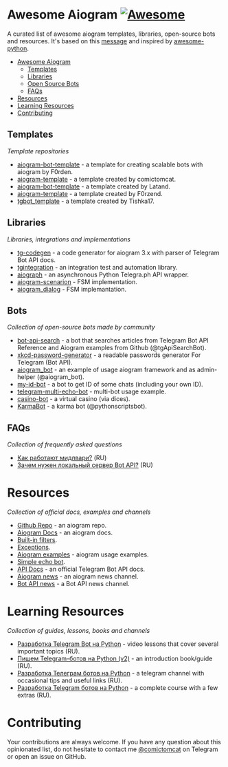 # Awesome Aiogram [![Awesome](https://cdn.rawgit.com/sindresorhus/awesome/d7305f38d29fed78fa85652e3a63e154dd8e8829/media/badge.svg)](https://github.com/sindresorhus/awesome)

A curated list of awesome aiogram templates, libraries, open-source bots and resources. It's based on this [message](https://t.me/aiogram_ru/168411) and inspired by [awesome-python](https://github.com/vinta/awesome-python).

* [Awesome Aiogram](#awesome-aiogram)
  * [Templates](#templates)
  * [Libraries](#libraries)
  * [Open Source Bots](#open-source-bots)
  * [FAQs](#faqs)
* [Resources](#resources)
* [Learning Resources](#learning-resources)
* [Contributing](#contributing)

## Templates

*Template repositories*

* [aiogram-bot-template](https://github.com/Forden/aiogram-bot-template) - a template for creating scalable bots with aiogram by F0rden.
* [aiogram-template](https://github.com/comictomcat/aiogram-template) - a template created by comictomcat.
* [aiogram-bot-template](https://github.com/Latand/aiogram-bot-template) - a template created by Latand.
* [aiogram-template](https://github.com/F0rzend/aiogram-template) - a template created by F0rzend.
* [tgbot_template](https://github.com/Tishka17/tgbot_template) - a template created by Tishka17.

## Libraries

*Libraries, integrations and implementations*

* [tg-codegen](https://github.com/aiogram/tg-codegen) - a code generator for aiogram 3.x with parser of Telegram Bot API docs.
* [tgintegration](https://github.com/JosXa/tgintegration) - an integration test and automation library.
* [aiograph](https://github.com/aiogram/aiograph) - an asynchronous Python Telegra.ph API wrapper.
* [aiogram-scenarion](https://github.com/Abstract-X/aiogram-scenario) - FSM implementation.
* [aiogram_dialog](https://github.com/Tishka17/aiogram_dialog) - FSM implemantation.

## Bots
 
*Collection of open-source bots made by community*

* [bot-api-search](https://github.com/Lamroy95/bot-api-search) - a bot that searches articles from Telegram Bot API Reference and Aiogram examples from Github (@tgApiSearchBot).
* [xkcd-password-generator](https://github.com/MasterGroosha/telegram-xkcd-password-generator) - a readable passwords generator For Telegram (Bot API).
* [aiogram_bot](https://github.com/aiogram/bot) - an example of usage aiogram framework and as admin-helper (@aiogram_bot).
* [my-id-bot](https://github.com/MasterGroosha/my-id-bot) - a bot to get ID of some chats (including your own ID).
* [telegram-multi-echo-bot](https://github.com/Forden/telegram-multi-echo-bot) - multi-bot usage example.
* [casino-bot](https://github.com/MasterGroosha/telegram-casino-bot) - a virtual casino (via dices).
* [KarmaBot](https://github.com/bomzheg/KarmaBot) - a karma bot (@pythonscriptsbot).

## FAQs

*Collection of frequently asked questions*

* [Как работают мидлвари?](https://t.me/aiogram_ru/133605) (RU)
* [Зачем нужен локальный сервер Bot API?](https://t.me/aiogram_ru/339600) (RU)

# Resources

*Collection of official docs, examples and channels*

* [Github Repo](https://github.com/aiogram/aiogram) - an aiogram repo.
* [Aiogram Docs](http://docs.aiogram.dev/) - an aiogram docs.
 * [Built-in filters](https://docs.aiogram.dev/en/latest/dispatcher/filters.html#builtin-filters).
 * [Exceptions](https://docs.aiogram.dev/en/latest/utils/exceptions.html). 
* [Aiogram examples](https://github.com/aiogram/aiogram/tree/dev-2.x/examples) - aiogram usage examples.
 * [Simple echo bot](https://github.com/aiogram/aiogram/blob/dev-2.x/examples/echo_bot.py).
* [API Docs](https://core.telegram.org/bots/api) - an official Telegram Bot API docs.
* [Aiogram news](https://t.me/aiogram_live) - an aiogram news channel.
* [Bot API news](https://t.me/BotNews) - a Bot API news channel.

# Learning Resources

*Collection of guides, lessons, books and channels*

* [Разработка Telegram Bot на Python](https://www.youtube.com/playlist?list=PLwVBSkoL97Q3phZRyInbM4lShvS1cBl-U) - video lessons that cover several important topics (RU).
* [Пишем Telegram-ботов на Python (v2)](https://mastergroosha.github.io/telegram-tutorial-2/) - an introduction book/guide (RU).
* [Разработка Телеграм ботов на Python](https://t.me/botfatherdev) - a telegram channel with occasional tips and useful links (RU).
* [Разработка Telegram ботов на Python](http://bit.ly/aiogram) - a complete course with a few extras (RU).

# Contributing

Your contributions are always welcome. If you have any question about this opinionated list, do not hesitate to contact me [@comictomcat](https://t.me/comictomcat) on Telegram or open an issue on GitHub.
